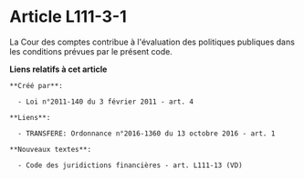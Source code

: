 # Article L111-3-1

La Cour des comptes contribue à l'évaluation des politiques publiques dans les conditions prévues par le présent code.

**Liens relatifs à cet article**

	**Créé par**:

	  - Loi n°2011-140 du 3 février 2011 - art. 4

	**Liens**:

	  - TRANSFERE: Ordonnance n°2016-1360 du 13 octobre 2016 - art. 1

	**Nouveaux textes**:

	  - Code des juridictions financières - art. L111-13 (VD)
